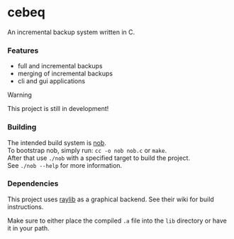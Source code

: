 # cebeq

An incremental backup system written in C.
### Features
- full and incremental backups
- merging of incremental backups
- cli and gui applications

> [!WARNING]
> This project is still in development!


### Building
The intended build system is [nob](https://github.com/tsoding/nob.h).  
To bootstrap nob, simply run: `cc -o nob nob.c` or `make`.  
After that use `./nob` with a specified target to build the project.  
See `./nob --help` for more information.

### Dependencies

This project uses [raylib](https://github.com/raysan5/raylib) as a graphical backend. See their wiki for build instructions. 

Make sure to either place the compiled `.a` file into the `lib` directory or have it in your path.

